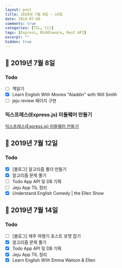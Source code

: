 ```yaml
---
layout: post
title: 2019년 7월 8일 ~ 14일
date: 2019-07-08
comments: true
categories: [TIL, til]
tags: [Express, Middleware, Rest API]
excerpt: ""
hidden: true
---
```


## 📅 2019년 7월 8일

### Todo

- [ ] 책읽기
- [x] Learn English With Movies "Aladdin" with Will Smith
- [ ] jeju review 페이지 구현

### 익스프레스(Express.js) 미들웨어 만들기

[익스프레스(Express.js) 미들웨어 만들기](</study/nodejs/익스프레스(Express.js)-미들웨어-만들기/>)

## 📅 2019년 7월 12일

### Todo

- [x] [블로그] 알고리즘 폴더 만들기
- [x] 알고리즘 문제 풀기
- [ ] Todo App API 및 DB 기획
- [ ] Jeju App TIL 정리
- [x] Understand English Comedy | the Ellen Show

## 📅 2019년 7월 14일

### Todo

- [ ] [블로그] 제주 여행기 포스트 포맷 잡기
- [x] 알고리즘 문제 풀기
- [x] Todo App API 및 DB 기획
- [x] Jeju App TIL 정리
- [x] Learn English With Emma Watson & Ellen

